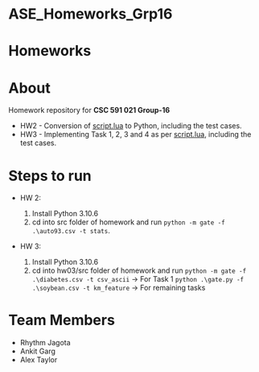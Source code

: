# ASE_Homeworks_Grp16
# Homeworks

# About
Homework repository for **CSC 591 021 Group-16**<br/>
- HW2 - Conversion of <a href="https://github.com/timm/lo/blob/main/docs/gatecode.pdf">script.lua</a> to Python, including the test cases.
- HW3 - Implementing Task 1, 2, 3 and 4 as per <a href="https://github.com/txt/aa24/blob/main/docs/hw03.md">script.lua</a>, including the test cases.
  
# Steps to run
- HW 2:
  1. Install Python 3.10.6
  2. cd into src folder of homework and run ```python -m gate -f .\auto93.csv -t stats```.
     
- HW 3:
  1. Install Python 3.10.6
  2. cd into hw03/src folder of homework and run
     ```python -m gate -f .\diabetes.csv -t csv_ascii```  -> For Task 1
     ```python .\gate.py -f .\soybean.csv -t km_feature``` -> For remaining tasks

# Team Members
 - Rhythm Jagota
 - Ankit Garg
 - Alex Taylor
    

